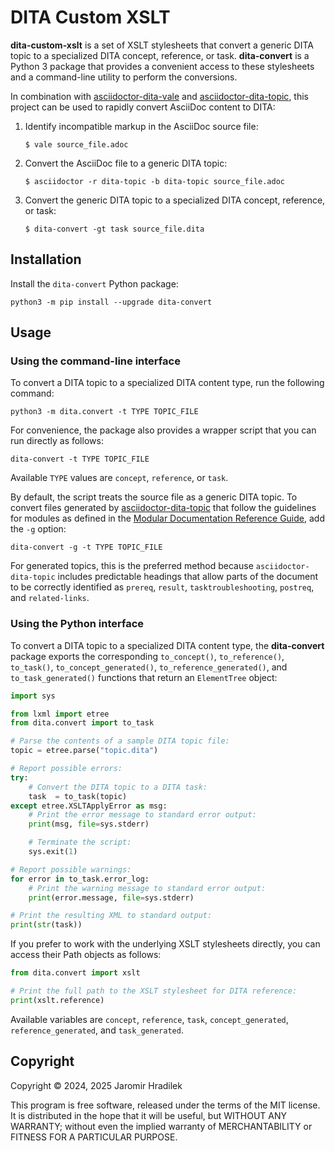 # DITA Custom XSLT

**dita-custom-xslt** is a set of XSLT stylesheets that convert a generic DITA topic to a specialized DITA concept, reference, or task. **dita-convert** is a Python 3 package that provides a convenient access to these stylesheets and a command-line utility to perform the conversions.

In combination with [asciidoctor-dita-vale](https://github.com/jhradilek/asciidoctor-dita-vale) and [asciidoctor-dita-topic](https://github.com/jhradilek/asciidoctor-dita-topic), this project can be used to rapidly convert AsciiDoc content to DITA:

1.  Identify incompatible markup in the AsciiDoc source file:

    ```console
    $ vale source_file.adoc
    ```
2.  Convert the AsciiDoc file to a generic DITA topic:

    ```console
    $ asciidoctor -r dita-topic -b dita-topic source_file.adoc
    ```
3.  Convert the generic DITA topic to a specialized DITA concept, reference, or task:

    ```console
    $ dita-convert -gt task source_file.dita
    ```

## Installation

Install the `dita-convert` Python package:

```
python3 -m pip install --upgrade dita-convert
```

## Usage

### Using the command-line interface

To convert a DITA topic to a specialized DITA content type, run the following command:

```
python3 -m dita.convert -t TYPE TOPIC_FILE
```

For convenience, the package also provides a wrapper script that you can run directly as follows:

```
dita-convert -t TYPE TOPIC_FILE
```

Available `TYPE` values are `concept`, `reference`, or `task`.

By default, the script treats the source file as a generic DITA topic. To convert files generated by [asciidoctor-dita-topic](https://github.com/jhradilek/asciidoctor-dita-topic) that follow the guidelines for modules as defined in the [Modular Documentation Reference Guide](https://redhat-documentation.github.io/modular-docs/), add the `-g` option:

```
dita-convert -g -t TYPE TOPIC_FILE
```

For generated topics, this is the preferred method because `asciidoctor-dita-topic` includes predictable headings that allow parts of the document to be correctly identified as `prereq`, `result`, `tasktroubleshooting`, `postreq`, and `related-links`.

### Using the Python interface 

To convert a DITA topic to a specialized DITA content type, the **dita-convert** package exports the corresponding `to_concept()`, `to_reference()`, `to_task()`, `to_concept_generated()`, `to_reference_generated()`, and `to_task_generated()` functions that return an `ElementTree` object:

```python
import sys

from lxml import etree
from dita.convert import to_task

# Parse the contents of a sample DITA topic file:
topic = etree.parse("topic.dita")

# Report possible errors:
try:
    # Convert the DITA topic to a DITA task:
    task  = to_task(topic)
except etree.XSLTApplyError as msg:
    # Print the error message to standard error output:
    print(msg, file=sys.stderr)

    # Terminate the script:
    sys.exit(1)

# Report possible warnings:
for error in to_task.error_log:
    # Print the warning message to standard error output:
    print(error.message, file=sys.stderr)

# Print the resulting XML to standard output:
print(str(task))
```

If you prefer to work with the underlying XSLT stylesheets directly, you can access their Path objects as follows:

```python
from dita.convert import xslt

# Print the full path to the XSLT stylesheet for DITA reference:
print(xslt.reference)
```

Available variables are `concept`, `reference`, `task`, `concept_generated`, `reference_generated`, and `task_generated`.

## Copyright

Copyright © 2024, 2025 Jaromir Hradilek

This program is free software, released under the terms of the MIT license. It is distributed in the hope that it will be useful, but WITHOUT ANY WARRANTY; without even the implied warranty of MERCHANTABILITY or FITNESS FOR A PARTICULAR PURPOSE.
